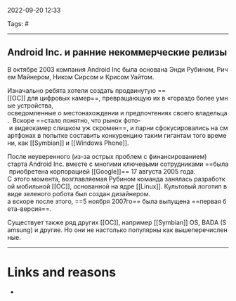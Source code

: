 2022-09-20
12:33

Tags: #
___
## Android Inc. и ранние некоммерческие релизы

В октябре 2003 компания Android Inc была основана Энди Рубином, Ричем Майнером, Ником Сирсом и Крисом Уайтом. 

Изначально ребята хотели создать продвинутую ==[[ОС]] для цифровых камер==, превращающую их в «гораздо более умные устройства, 
осведомленные о местонахождении и предпочтениях своего владельца. 
Вскоре ==стало понятно, что рынок фото- и видеокамер слишком уж скромен==, и парни сфокусировались на смартфонах в попытке составить конкуренцию таким гигантам того времени, как [[Symbian]] и [[Windows Phone]]. 

После неуверенного (из-за острых проблем с финансированием) 
старта Android Inc. вместе с многими ключевыми сотрудниками ==была приобретена корпорацией [[Google]]== 17 августа 2005 года. 
С этого момента, возглавляемая Рубином команда занялась разработкой мобильной [[ОС]], основанной на ядре [[Linux]]. Культовый логотип в виде зеленого робота был создан дизайнером.
а вскоре после этого, ==5 ноября 2007го== была выпущена ==первая бета-версия==.

Существует также ряд других [[ОС]], например [[Symbian]] OS, BADA (Samsung) и другие. Но они не настолько популярны как вышеперечисленные.


___
# Links and reasons
- 

